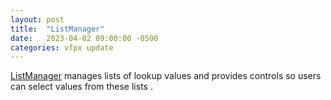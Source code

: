 ```yaml
---
layout: post
title:  "ListManager"
date:   2023-04-02 09:00:00 -0500
categories: vfpx update
---
```


[ListManager](https://github.com/DougHennig/ListManager) manages lists of lookup values and provides controls so users can select values from these lists .